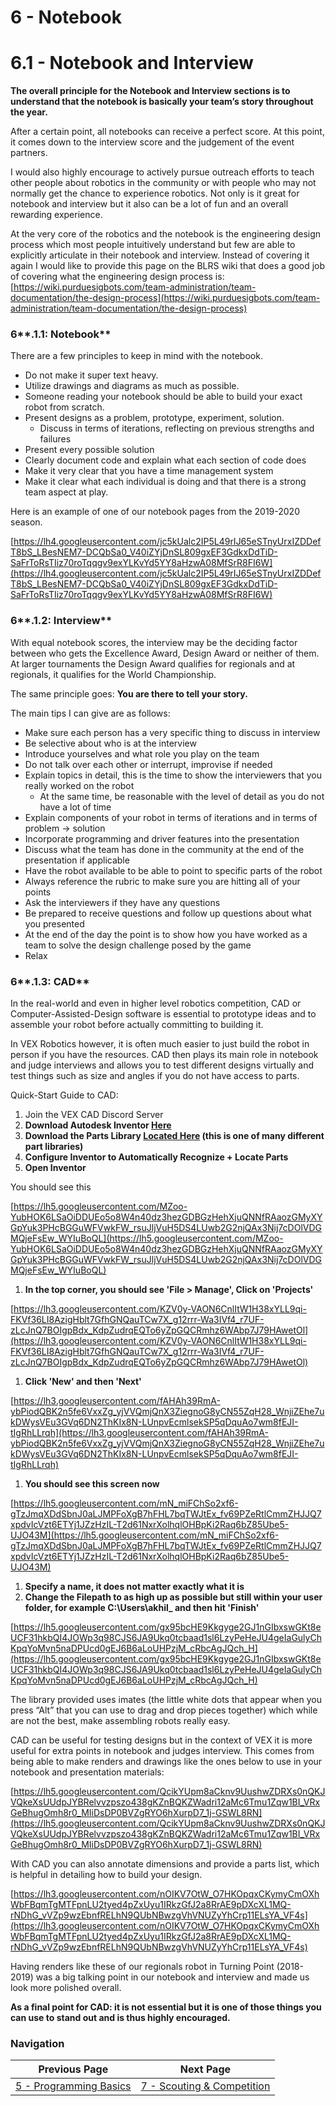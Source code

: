 # 6 - Notebook

# 6.1 - Notebook and Interview

**The overall principle for the Notebook and Interview sections is to understand that the notebook is basically your team’s story throughout the year.**

After a certain point, all notebooks can receive a perfect score. At this point, it comes down to the interview score and the judgement of the event partners.

I would also highly encourage to actively pursue outreach efforts to teach other people about robotics in the community or with people who may not normally get the chance to experience robotics. Not only is it great for notebook and interview but it also can be a lot of fun and an overall rewarding experience.

At the very core of the robotics and the notebook is the engineering design process which most people intuitively understand but few are able to explicitly articulate in their notebook and interview. Instead of covering it again I would like to provide this page on the BLRS wiki that does a good job of covering what the engineering design process is: [https://wiki.purduesigbots.com/team-administration/team-documentation/the-design-process](https://wiki.purduesigbots.com/team-administration/team-documentation/the-design-process)

### 6**.1.1: Notebook**

There are a few principles to keep in mind with the notebook.

- Do not make it super text heavy.
- Utilize drawings and diagrams as much as possible.
- Someone reading your notebook should be able to build your exact robot from scratch.
- Present designs as a problem, prototype, experiment, solution.
    - Discuss in terms of iterations, reflecting on previous strengths and failures
- Present every possible solution
- Clearly document code and explain what each section of code does
- Make it very clear that you have a time management system
- Make it clear what each individual is doing and that there is a strong team aspect at play.

Here is an example of one of our notebook pages from the 2019-2020 season.

[https://lh4.googleusercontent.com/jc5kUalc2IP5L49rIJ65eSTnyUrxIZDDefT8bS_LBesNEM7-DCQbSa0_V40iZYjDnSL809gxEF3GdkxDdTiD-SaFrToRsTIiz70roTqqgv9exYLKvYd5YY8aHzwA08MfSrR8FI6W](https://lh4.googleusercontent.com/jc5kUalc2IP5L49rIJ65eSTnyUrxIZDDefT8bS_LBesNEM7-DCQbSa0_V40iZYjDnSL809gxEF3GdkxDdTiD-SaFrToRsTIiz70roTqqgv9exYLKvYd5YY8aHzwA08MfSrR8FI6W)

### 6**.1.2: Interview**

With equal notebook scores, the interview may be the deciding factor between who gets the Excellence Award, Design Award or neither of them. At larger tournaments the Design Award qualifies for regionals and at regionals, it qualifies for the World Championship.

The same principle goes: **You are there to tell your story.**

The main tips I can give are as follows:

- Make sure each person has a very specific thing to discuss in interview
- Be selective about who is at the interview
- Introduce yourselves and what role you play on the team
- Do not talk over each other or interrupt, improvise if needed
- Explain topics in detail, this is the time to show the interviewers that you really worked on the robot
    - At the same time, be reasonable with the level of detail as you do not have a lot of time
- Explain components of your robot in terms of iterations and in terms of problem -> solution
- Incorporate programming and driver features into the presentation
- Discuss what the team has done in the community at the end of the presentation if applicable
- Have the robot available to be able to point to specific parts of the robot
- Always reference the rubric to make sure you are hitting all of your points
- Ask the interviewers if they have any questions
- Be prepared to receive questions and follow up questions about what you presented
- At the end of the day the point is to show how you have worked as a team to solve the design challenge posed by the game
- Relax

### 6**.1.3: CAD**

In the real-world and even in higher level robotics competition, CAD or Computer-Assisted-Design software is essential to prototype ideas and to assemble your robot before actually committing to building it.

In VEX Robotics however, it is often much easier to just build the robot in person if you have the resources. CAD then plays its main role in notebook and judge interviews and allows you to test different designs virtually and test things such as size and angles if you do not have access to parts. 

Quick-Start Guide to CAD:

1. Join the VEX CAD Discord Server
2. **Download Autodesk Inventor [Here](https://www.autodesk.com/education/free-software/inventor-professional)**
3. **Download the Parts Library [Located Here](https://drive.google.com/drive/folders/1QxJCDOdesCTICRlTgWQu7QYpOfiOrxOq) (this is one of many different part libraries)**
4. **Configure Inventor to Automatically Recognize + Locate Parts**
5. **Open Inventor**

You should see this

[https://lh5.googleusercontent.com/MZoo-YubHOK6LSaOiDDUEo5o8W4n40dz3hezGDBGzHehXjuQNNfRAaozGMyXYGpYuk3PHcBGGuWFVwkFW_rsuJljVuH5DS4LUwb2G2njQAx3Nij7cDOlVDGMQjeFsEw_WYIuBoQL](https://lh5.googleusercontent.com/MZoo-YubHOK6LSaOiDDUEo5o8W4n40dz3hezGDBGzHehXjuQNNfRAaozGMyXYGpYuk3PHcBGGuWFVwkFW_rsuJljVuH5DS4LUwb2G2njQAx3Nij7cDOlVDGMQjeFsEw_WYIuBoQL)

1. **In the top corner, you should see 'File > Manage', Click on 'Projects'**

[https://lh3.googleusercontent.com/KZV0y-VAON6CnlItW1H38xYLL9qi-FKVf36LI8AzigHblt7GfhGNQauTCw7X_g12rrr-Wa3IVf4_r7UF-zLcJnQ7BOIgpBdx_KdpZudrqEQTo6yZpGQCRmhz6WAbp7J79HAwetOl](https://lh3.googleusercontent.com/KZV0y-VAON6CnlItW1H38xYLL9qi-FKVf36LI8AzigHblt7GfhGNQauTCw7X_g12rrr-Wa3IVf4_r7UF-zLcJnQ7BOIgpBdx_KdpZudrqEQTo6yZpGQCRmhz6WAbp7J79HAwetOl)

1. **Click 'New' and then 'Next'**

[https://lh3.googleusercontent.com/fAHAh39RmA-ybPiodQBK2n5fe6VxxZg_yjVVQmjQnX3ZiegnoG8yCN55ZqH28_WnjiZEhe7ukDWysVEu3GVq6DN2ThKIx8N-LUnpvEcmlsekSP5qDquAo7wm8fEJI-tIgRhLLrqh](https://lh3.googleusercontent.com/fAHAh39RmA-ybPiodQBK2n5fe6VxxZg_yjVVQmjQnX3ZiegnoG8yCN55ZqH28_WnjiZEhe7ukDWysVEu3GVq6DN2ThKIx8N-LUnpvEcmlsekSP5qDquAo7wm8fEJI-tIgRhLLrqh)

1. **You should see this screen now**

[https://lh5.googleusercontent.com/mN_miFChSo2xf6-gTzJmqXDdSbnJ0aLJMPFoXgB7hFHL7bqTWJtEx_fv69PZeRtlCmmZHJJQ7xpdvIcVzt6ETYj1JZzHzIL-T2d61NxrXolhqlOHBpKi2Raq6bZ85Ube5-UJO43M](https://lh5.googleusercontent.com/mN_miFChSo2xf6-gTzJmqXDdSbnJ0aLJMPFoXgB7hFHL7bqTWJtEx_fv69PZeRtlCmmZHJJQ7xpdvIcVzt6ETYj1JZzHzIL-T2d61NxrXolhqlOHBpKi2Raq6bZ85Ube5-UJO43M)

1. **Specify a name, it does not matter exactly what it is**
2. **Change the Filepath to as high up as possible but still within your user folder, for example C:\Users\akhil_ and then hit 'Finish'**

[https://lh5.googleusercontent.com/gx95bcHE9Kkgyge2GJ1nGIbxswGKt8eUCF31hkbQI4JOWp3q98CJS6JA9Ukq0tcbaad1sl6LzyPeHeJU4geIaGulyChKpqYoMvn5naDPUcd0gEJ6B6aLoUHPzjM_cRbcAgJQch_H](https://lh5.googleusercontent.com/gx95bcHE9Kkgyge2GJ1nGIbxswGKt8eUCF31hkbQI4JOWp3q98CJS6JA9Ukq0tcbaad1sl6LzyPeHeJU4geIaGulyChKpqYoMvn5naDPUcd0gEJ6B6aLoUHPzjM_cRbcAgJQch_H)

The library provided uses imates (the little white dots that appear when you press “Alt” that you can use to drag and drop pieces together) which while are not the best, make assembling robots really easy.

CAD can be useful for testing designs but in the context of VEX it is more useful for extra points in notebook and judges interview. This comes from being able to make renders and drawings like the ones below to use in your notebook and presentation materials:

[https://lh5.googleusercontent.com/QcikYUpm8aCknv9UushwZDRXs0nQKJVQkeXsUUdpJYBRelvvzpszo438gKZnBQKZWadri12aMc6Tmu1Zqw1BI_VRxGeBhugOmh8r0_MIiDsDP0BVZgRYO6hXurpD7_1j-GSWL8RN](https://lh5.googleusercontent.com/QcikYUpm8aCknv9UushwZDRXs0nQKJVQkeXsUUdpJYBRelvvzpszo438gKZnBQKZWadri12aMc6Tmu1Zqw1BI_VRxGeBhugOmh8r0_MIiDsDP0BVZgRYO6hXurpD7_1j-GSWL8RN)

With CAD you can also annotate dimensions and provide a parts list, which is helpful in detailing how to build your design.

[https://lh3.googleusercontent.com/nOIKV7OtW_O7HKOpqxCKymyCmOXhWbFBqmTgMTFpnLU2tyed4pZxUyu1IRkzGfJ2a8RrAE9pDXcXL1MQ-rNDhG_vVZp9wzEbnfRELhN9QUbNBwzgVhVNUZyYhCrp11ELsYA_VF4s](https://lh3.googleusercontent.com/nOIKV7OtW_O7HKOpqxCKymyCmOXhWbFBqmTgMTFpnLU2tyed4pZxUyu1IRkzGfJ2a8RrAE9pDXcXL1MQ-rNDhG_vVZp9wzEbnfRELhN9QUbNBwzgVhVNUZyYhCrp11ELsYA_VF4s)

Having renders like these of our regionals robot in Turning Point (2018-2019) was a big talking point in our notebook and interview and made us look more polished overall.

**As a final point for CAD: it is not essential but it is one of those things you can use to stand out and is thus highly encouraged.**

### Navigation
| Previous Page | Next Page |
| ----------- | ----------- |
| [5 - Programming Basics](/src/md/5_Programming_Basics.md) | [7 - Scouting & Competition](/src/md/7_Scouting_Competition.md)  |